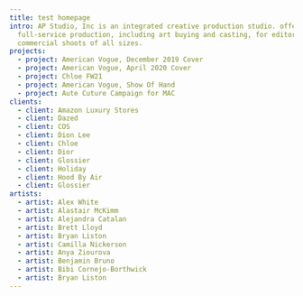 ```yaml
---
title: test homepage
intro: AP Studio, Inc is an integrated creative production studio. offering
  full-service production, including art buying and casting, for editorial and
  commercial shoots of all sizes.
projects:
  - project: American Vogue, December 2019 Cover
  - project: American Vogue, April 2020 Cover
  - project: Chloe FW21
  - project: American Vogue, Show Of Hand
  - project: Aute Cuture Campaign for MAC
clients:
  - client: Amazon Luxury Stores
  - client: Dazed
  - client: COS
  - client: Dion Lee
  - client: Chloe
  - client: Dior
  - client: Glossier
  - client: Holiday
  - client: Hood By Air
  - client: Glossier
artists:
  - artist: Alex White
  - artist: Alastair McKimm
  - artist: Alejandra Catalan
  - artist: Brett Lloyd
  - artist: Bryan Liston
  - artist: Camilla Nickerson
  - artist: Anya Ziourova
  - artist: Benjamin Bruno
  - artist: Bibi Cornejo-Borthwick
  - artist: Bryan Liston
---
```

